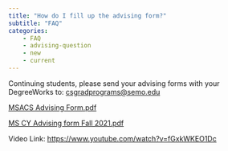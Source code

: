 ```yaml
---
title: "How do I fill up the advising form?"
subtitle: "FAQ"
categories:
    - FAQ
    - advising-question
    - new
    - current
---
```

Continuing students, please send your advising forms with your DegreeWorks to: csgradprograms@semo.edu 

<a href="https://s3.us-west-2.amazonaws.com/secure.notion-static.com/7b05cde9-25fe-4b6b-9df4-59bf2715b120/MSACS_Advising_Form.pdf?X-Amz-Algorithm=AWS4-HMAC-SHA256&X-Amz-Content-Sha256=UNSIGNED-PAYLOAD&X-Amz-Credential=AKIAT73L2G45EIPT3X45%2F20220301%2Fus-west-2%2Fs3%2Faws4_request&X-Amz-Date=20220301T195250Z&X-Amz-Expires=86400&X-Amz-Signature=f2df7fc99af1e66ae99478b8fe575309cd18afddb4840fb7aa01ae955d6ff6dd&X-Amz-SignedHeaders=host&response-content-disposition=filename%20%3D%22MSACS%2520Advising%2520Form.pdf%22&x-id=GetObject" target="blank">MSACS Advising Form.pdf </a>

<a href="https://s3.us-west-2.amazonaws.com/secure.notion-static.com/8a3cb691-9afc-4e67-9e3a-6832929092ea/MS_CY_Advising_Form_Fall_2021.pdf?X-Amz-Algorithm=AWS4-HMAC-SHA256&X-Amz-Content-Sha256=UNSIGNED-PAYLOAD&X-Amz-Credential=AKIAT73L2G45EIPT3X45%2F20220301%2Fus-west-2%2Fs3%2Faws4_request&X-Amz-Date=20220301T195627Z&X-Amz-Expires=86400&X-Amz-Signature=f98b14495b03ca58edca865b93d9bb0fe0530a97a6e0dcfb437322d1b286f6bf&X-Amz-SignedHeaders=host&response-content-disposition=filename%20%3D%22MS%2520CY%2520Advising%2520Form%2520Fall%25202021.pdf%22&x-id=GetObject" target="">MS CY Advising form Fall 2021.pdf</a>

Video Link: <a href="https://www.youtube.com/watch?v=fGxkWKEO1Dc" target="blank">https://www.youtube.com/watch?v=fGxkWKEO1Dc</a>